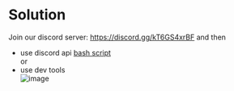 # Solution
Join our discord server: https://discord.gg/kT6GS4xrBF and then  
- use discord api [bash script](solution.sh)  
or  
- use dev tools  
![image](https://github.com/PWrWhiteHats/BtS-2023-Challenges/assets/71612329/06c77722-f1b9-45f1-9ced-126510083a34)

